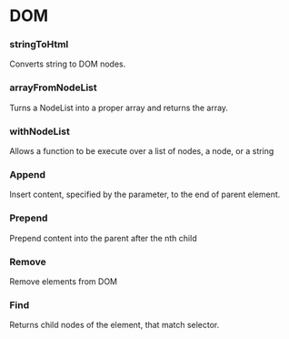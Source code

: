 # DOM

### stringToHtml 
Converts string to DOM nodes.

### arrayFromNodeList 
Turns a NodeList into a proper array and returns the array.

### withNodeList 
Allows a function to be execute over a list of nodes, a node, or a string

### Append
Insert content, specified by the parameter, to the end of parent element.

### Prepend
Prepend content into the parent after the nth child

### Remove
Remove elements from DOM

### Find
Returns child nodes of the element, that match selector.

